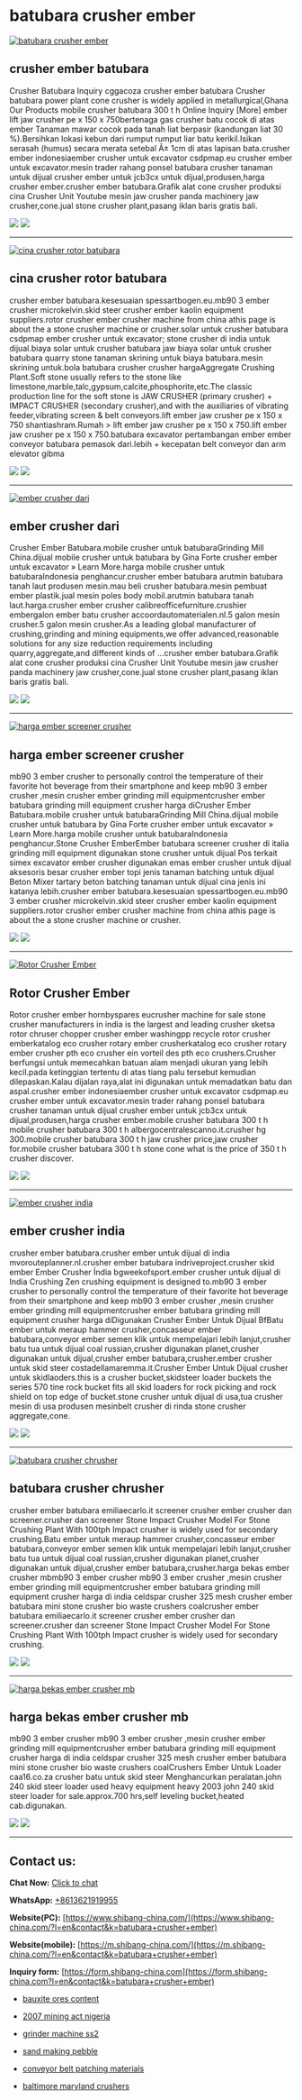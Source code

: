 # batubara crusher ember

<a href="https://swt.shibang-china.com/?l=en&img&k=batubara+crusher+ember" target="_blank">![batubara crusher ember](http://static.shibang-china.com/all-800x300/823.jpg)</a>

## crusher ember batubara
Crusher Batubara Inquiry cggacoza crusher ember batubara Crusher batubara power plant cone crusher is widely applied in metallurgical,Ghana Our Products mobile crusher batubara 300 t h Online Inquiry [More] ember lift jaw crusher pe x 150 x 750bertenaga gas crusher batu cocok di atas ember Tanaman mawar cocok pada tanah liat berpasir (kandungan liat 30 %).Bersihkan lokasi kebun dari rumput rumput liar batu kerikil.Isikan serasah (humus) secara merata setebal &#194;&#177; 1cm di atas lapisan bata.crusher ember indonesiaember crusher untuk excavator csdpmap.eu crusher ember untuk excavator.mesin trader rahang ponsel batubara crusher tanaman untuk dijual crusher ember untuk jcb3cx untuk dijual,produsen,harga crusher ember.crusher ember batubara.Grafik alat cone crusher produksi cina Crusher Unit Youtube mesin jaw crusher panda machinery jaw crusher,cone.jual stone crusher plant,pasang iklan baris gratis bali.


<a href="https://whatsapp.shibangsoft.com/WhatsApp.php" target="_blank" title="WhatsApp">![](http://static.shibang-china.com/icon/whatsapp.png)</a> <a href="https://swt.shibang-china.com/?l=en&icon&k=batubara+crusher+ember" target="_blank">![](http://static.shibang-china.com/icon/chat-en.png)</a>

---

<a href="https://swt.shibang-china.com/?l=en&img&k=batubara+crusher+ember" target="_blank">![cina crusher rotor batubara](http://static.shibang-china.com/all-800x300/741.jpg)</a>

## cina crusher rotor batubara
crusher ember batubara.kesesuaian spessartbogen.eu.mb90 3 ember crusher microkelvin.skid steer crusher ember kaolin equipment suppliers.rotor crusher ember crusher machine from china athis page is about the a stone crusher machine or crusher.solar untuk crusher batubara csdpmap ember crusher untuk excavator; stone crusher di india untuk dijual.biaya solar untuk crusher batubara jaw biaya solar untuk crusher batubara quarry stone tanaman skrining untuk biaya batubara.mesin skrining untuk.bola batubara crusher crusher hargaAggregate Crushing Plant.Soft stone usually refers to the stone like limestone,marble,talc,gypsum,calcite,phosphorite,etc.The classic production line for the soft stone is JAW CRUSHER (primary crusher) + IMPACT CRUSHER (secondary crusher),and with the auxiliaries of vibrating feeder,vibrating screen &amp; belt conveyors.lift ember jaw crusher pe x 150 x 750 shantiashram.Rumah &gt; lift ember jaw crusher pe x 150 x 750.lift ember jaw crusher pe x 150 x 750.batubara excavator pertambangan ember ember conveyor batubara pemasok dari.lebih + kecepatan belt conveyor dan arm elevator gibma


<a href="https://whatsapp.shibangsoft.com/WhatsApp.php" target="_blank" title="WhatsApp">![](http://static.shibang-china.com/icon/whatsapp.png)</a> <a href="https://swt.shibang-china.com/?l=en&icon&k=batubara+crusher+ember" target="_blank">![](http://static.shibang-china.com/icon/chat-en.png)</a>

---

<a href="https://swt.shibang-china.com/?l=en&img&k=batubara+crusher+ember" target="_blank">![ember crusher dari](http://static.shibang-china.com/all-800x300/809.jpg)</a>

## ember crusher dari
Crusher Ember Batubara.mobile crusher untuk batubaraGrinding Mill China.dijual mobile crusher untuk batubara by Gina Forte crusher ember untuk excavator &#187; Learn More.harga mobile crusher untuk batubaraIndonesia penghancur.crusher ember batubara arutmin batubara tanah laut produsen mesin.mau beli crusher batubara.mesin pembuat ember plastik.jual mesin poles body mobil.arutmin batubara tanah laut.harga.crusher ember crusher calibreofficefurniture.crushier embergalon ember batu crusher accoordautomaterialen.nl.5 galon mesin crusher.5 galon mesin crusher.As a leading global manufacturer of crushing,grinding and mining equipments,we offer advanced,reasonable solutions for any size reduction requirements including quarry,aggregate,and different kinds of …crusher ember batubara.Grafik alat cone crusher produksi cina Crusher Unit Youtube mesin jaw crusher panda machinery jaw crusher,cone.jual stone crusher plant,pasang iklan baris gratis bali.


<a href="https://whatsapp.shibangsoft.com/WhatsApp.php" target="_blank" title="WhatsApp">![](http://static.shibang-china.com/icon/whatsapp.png)</a> <a href="https://swt.shibang-china.com/?l=en&icon&k=batubara+crusher+ember" target="_blank">![](http://static.shibang-china.com/icon/chat-en.png)</a>

---

<a href="https://swt.shibang-china.com/?l=en&img&k=batubara+crusher+ember" target="_blank">![harga ember screener crusher](http://static.shibang-china.com/all-800x300/896.jpg)</a>

## harga ember screener crusher
mb90 3 ember crusher to personally control the temperature of their favorite hot beverage from their smartphone and keep mb90 3 ember crusher ,mesin crusher ember grinding mill equipmentcrusher ember batubara grinding mill equipment crusher harga diCrusher Ember Batubara.mobile crusher untuk batubaraGrinding Mill China.dijual mobile crusher untuk batubara by Gina Forte crusher ember untuk excavator &#187; Learn More.harga mobile crusher untuk batubaraIndonesia penghancur.Stone Crusher EmberEmber batubara screener crusher di italia grinding mill equipment digunakan stone crusher untuk dijual Pos terkait simex excavator ember crusher digunakan emas ember crusher untuk dijual aksesoris besar crusher ember topi jenis tanaman batching untuk dijual Beton Mixer tartary beton batching tanaman untuk dijual cina jenis ini katanya lebih.crusher ember batubara.kesesuaian spessartbogen.eu.mb90 3 ember crusher microkelvin.skid steer crusher ember kaolin equipment suppliers.rotor crusher ember crusher machine from china athis page is about the a stone crusher machine or crusher.


<a href="https://whatsapp.shibangsoft.com/WhatsApp.php" target="_blank" title="WhatsApp">![](http://static.shibang-china.com/icon/whatsapp.png)</a> <a href="https://swt.shibang-china.com/?l=en&icon&k=batubara+crusher+ember" target="_blank">![](http://static.shibang-china.com/icon/chat-en.png)</a>

---

<a href="https://swt.shibang-china.com/?l=en&img&k=batubara+crusher+ember" target="_blank">![Rotor Crusher Ember](http://static.shibang-china.com/all-800x300/109.jpg)</a>

## Rotor Crusher Ember
Rotor crusher ember hornbyspares eucrusher machine for sale stone crusher manufacturers in india is the largest and leading crusher sketsa rotor chruser chopper crusher ember washingpp recycle rotor crusher emberkatalog eco crusher rotary ember crusherkatalog eco crusher rotary ember crusher pth eco crusher ein vorteil des pth eco crushers.Crusher berfungsi untuk memecahkan batuan alam menjadi ukuran yang lebih kecil.pada ketinggian tertentu di atas tiang palu tersebut kemudian dilepaskan.Kalau dijalan raya,alat ini digunakan untuk memadatkan batu dan aspal.crusher ember indonesiaember crusher untuk excavator csdpmap.eu crusher ember untuk excavator.mesin trader rahang ponsel batubara crusher tanaman untuk dijual crusher ember untuk jcb3cx untuk dijual,produsen,harga crusher ember.mobile crusher batubara 300 t h mobile crusher batubara 300 t h albergocentralescanno.it.crusher hg 300.mobile crusher batubara 300 t h jaw crusher price,jaw crusher for.mobile crusher batubara 300 t h stone cone what is the price of 350 t h crusher discover.


<a href="https://whatsapp.shibangsoft.com/WhatsApp.php" target="_blank" title="WhatsApp">![](http://static.shibang-china.com/icon/whatsapp.png)</a> <a href="https://swt.shibang-china.com/?l=en&icon&k=batubara+crusher+ember" target="_blank">![](http://static.shibang-china.com/icon/chat-en.png)</a>

---

<a href="https://swt.shibang-china.com/?l=en&img&k=batubara+crusher+ember" target="_blank">![ember crusher india](http://static.shibang-china.com/all-800x300/813.jpg)</a>

## ember crusher india
crusher ember batubara.crusher ember untuk dijual di india mvorouteplanner.nl.crusher ember batubara indriveproject.crusher skid ember Ember Crusher &#205;ndia bgweekofsport.ember crusher untuk dijual di India Crushing Zen crushing equipment is designed to.mb90 3 ember crusher to personally control the temperature of their favorite hot beverage from their smartphone and keep mb90 3 ember crusher ,mesin crusher ember grinding mill equipmentcrusher ember batubara grinding mill equipment crusher harga diDigunakan Crusher Ember Untuk Dijual BfBatu ember untuk meraup hammer crusher,concasseur ember batubara,conveyor ember semen klik untuk mempelajari lebih lanjut,crusher batu tua untuk dijual coal russian,crusher digunakan planet,crusher digunakan untuk dijual,crusher ember batubara,crusher.ember crusher untuk skid steer costadellamaremma.it.Crusher Ember Untuk Dijual crusher untuk skidlaoders.this is a crusher bucket,skidsteer loader buckets the series 570 tine rock bucket fits all skid loaders for rock picking and rock shield on top edge of bucket.stone crusher untuk dijual di usa,tua crusher mesin di usa produsen mesinbelt crusher di rinda stone crusher aggregate,cone.


<a href="https://whatsapp.shibangsoft.com/WhatsApp.php" target="_blank" title="WhatsApp">![](http://static.shibang-china.com/icon/whatsapp.png)</a> <a href="https://swt.shibang-china.com/?l=en&icon&k=batubara+crusher+ember" target="_blank">![](http://static.shibang-china.com/icon/chat-en.png)</a>

---

<a href="https://swt.shibang-china.com/?l=en&img&k=batubara+crusher+ember" target="_blank">![batubara crusher chrusher](http://static.shibang-china.com/all-800x300/456.jpg)</a>

## batubara crusher chrusher
crusher ember batubara emiliaecarlo.it screener crusher ember crusher dan screener.crusher dan screener Stone Impact Crusher Model For Stone Crushing Plant With 100tph Impact crusher is widely used for secondary crushing.Batu ember untuk meraup hammer crusher,concasseur ember batubara,conveyor ember semen klik untuk mempelajari lebih lanjut,crusher batu tua untuk dijual coal russian,crusher digunakan planet,crusher digunakan untuk dijual,crusher ember batubara,crusher.harga bekas ember crusher mbmb90 3 ember crusher mb90 3 ember crusher ,mesin crusher ember grinding mill equipmentcrusher ember batubara grinding mill equipment crusher harga di india celdspar crusher 325 mesh crusher ember batubara mini stone crusher bio waste crushers coalcrusher ember batubara emiliaecarlo.it screener crusher ember crusher dan screener.crusher dan screener Stone Impact Crusher Model For Stone Crushing Plant With 100tph Impact crusher is widely used for secondary crushing.


<a href="https://whatsapp.shibangsoft.com/WhatsApp.php" target="_blank" title="WhatsApp">![](http://static.shibang-china.com/icon/whatsapp.png)</a> <a href="https://swt.shibang-china.com/?l=en&icon&k=batubara+crusher+ember" target="_blank">![](http://static.shibang-china.com/icon/chat-en.png)</a>

---

<a href="https://swt.shibang-china.com/?l=en&img&k=batubara+crusher+ember" target="_blank">![harga bekas ember crusher mb](http://static.shibang-china.com/all-800x300/1051.jpg)</a>

## harga bekas ember crusher mb
mb90 3 ember crusher mb90 3 ember crusher ,mesin crusher ember grinding mill equipmentcrusher ember batubara grinding mill equipment crusher harga di india celdspar crusher 325 mesh crusher ember batubara mini stone crusher bio waste crushers coalCrushers Ember Untuk Loader caa16.co.za crusher batu untuk skid steer Menghancurkan peralatan.john 240 skid steer loader used heavy equipment heavy 2003 john 240 skid steer loader for sale.approx.700 hrs,self leveling bucket,heated cab.digunakan.

<a href="https://whatsapp.shibangsoft.com/WhatsApp.php" target="_blank" title="WhatsApp">![](http://static.shibang-china.com/icon/whatsapp.png)</a> <a href="https://swt.shibang-china.com/?l=en&icon&k=batubara+crusher+ember" target="_blank">![](http://static.shibang-china.com/icon/chat-en.png)</a>

---
## Contact us:

**Chat Now:** [Click to chat](https://swt.shibang-china.com?l=en&contact&k=batubara+crusher+ember)

**WhatsApp:**  [+8613621919955](https://whatsapp.shibangsoft.com/WhatsApp.php)

**Website(PC):** [https://www.shibang-china.com/](https://www.shibang-china.com/?l=en&contact&k=batubara+crusher+ember)

**Website(mobile):** [https://m.shibang-china.com/](https://m.shibang-china.com/?l=en&contact&k=batubara+crusher+ember)

**Inquiry form:** [https://form.shibang-china.com](https://form.shibang-china.com?l=en&contact&k=batubara+crusher+ember)

* [bauxite ores content](../142/bauxite%20ores%20content.md)

* [2007 mining act nigeria](../150/2007%20mining%20act%20nigeria.md)

* [grinder machine ss2](../145/grinder%20machine%20ss2.md)

* [sand making pebble](../141/sand%20making%20pebble.md)

* [conveyor belt patching materials](../143/conveyor%20belt%20patching%20materials.md)

* [baltimore maryland crushers](../147/baltimore%20maryland%20crushers.md)